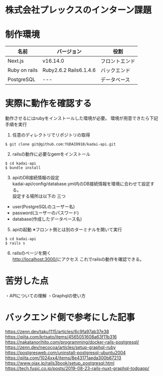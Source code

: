 # 株式会社プレックスのインターン課題
# 制作環境

|名前|バージョン|役割|
|---|---|---|
|Next.js|v16.14.0|フロントエンド|
|Ruby on rails|Ruby2.6.2 Rails6.1.4.6|バックエンド|
|PostgreSQL|---|データベース|

# 実際に動作を確認する
動作させるにはrubyをインストールした環境が必要。
環境が用意できたら下記手順を実行

1. 任意のディレクトリでリポジトリの取得
```
$ git clone git@github.com:YUDAI0910/kadai-api.git
```

2. railsの動作に必要なgemをインストール
```
$ cd kadai-api
$ bundle install
```

3. apiのDB接続情報の設定  
kadai-api/config/database.yml内のDB接続情報を環境に合わせて設定する。  
設定する場所は以下の  三つ
- user(PostgreSQLのユーザー名)
- password(ユーザーのパスワード)
- database(作成したデータベース名)

5. apiの起動
※フロント側とは別のターミナルを開いて実行
```
$ cd kadai-api
$ rails s
```

6. railsのページを開く  
[http://localhost:3000/](http://localhost:3000/)にアクセス
これでrailsの動作を確認できる。

# 苦労した点
・APIについての理解
・Graphqlの使い方

# バックエンド側で参考にした記事
https://zenn.dev/taku1115/articles/6c9fa97ab37e38
https://qiita.com/krtsato/items/4565051608a63f11b316
https://nakatanorihito.com/programming/docker-rails-postgresql/
https://zenn.dev/necocoa/articles/setup-graphql-ruby
https://postgresweb.com/uninstall-postgresql-ubuntu2004
https://qiita.com/1024xx4/items/8e43171aeda300b67213
https://www.oiax.jp/rails3book/setup_postgresql.html
https://tech.fusic.co.jp/posts/2019-08-23-rails-nuxt-graphql-todoapp/
